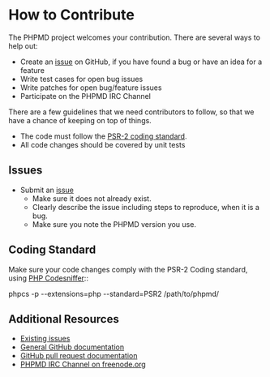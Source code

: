 How to Contribute
=================

The PHPMD project welcomes your contribution. There are several ways to help out:

* Create an [issue](https://github.com/phpmd/phpmd/issues/) on GitHub,
if you have found a bug or have an idea for a feature
* Write test cases for open bug issues
* Write patches for open bug/feature issues
* Participate on the PHPMD IRC Channel

There are a few guidelines that we need contributors to follow, so that we have a
chance of keeping on top of things.

* The code must follow the [PSR-2 coding standard](http://www.php-fig.org/psr/psr-2/).
* All code changes should be covered by unit tests

Issues
------

* Submit an [issue](https://github.com/phpmd/phpmd/issues/)
  * Make sure it does not already exist.
  * Clearly describe the issue including steps to reproduce, when it is a bug.
  * Make sure you note the PHPMD version you use.

Coding Standard
---------------

Make sure your code changes comply with the PSR-2 Coding standard,
using [PHP Codesniffer](https://github.com/squizlabs/PHP_CodeSniffer)::

   phpcs -p --extensions=php --standard=PSR2 /path/to/phpmd/

Additional Resources
--------------------

* [Existing issues](https://github.com/phpmd/phpmd/issues/)
* [General GitHub documentation](https://help.github.com/)
* [GitHub pull request documentation](https://help.github.com/send-pull-requests/)
* [PHPMD IRC Channel on freenode.org](http://webchat.freenode.net/?channels=phpmd)
